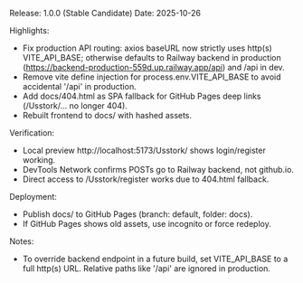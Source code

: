 Release: 1.0.0 (Stable Candidate)
Date: 2025-10-26

Highlights:
- Fix production API routing: axios baseURL now strictly uses http(s) VITE_API_BASE; otherwise defaults to Railway backend in production (https://backend-production-559d.up.railway.app/api) and /api in dev.
- Remove vite define injection for process.env.VITE_API_BASE to avoid accidental '/api' in production.
- Add docs/404.html as SPA fallback for GitHub Pages deep links (/Usstork/... no longer 404).
- Rebuilt frontend to docs/ with hashed assets.

Verification:
- Local preview http://localhost:5173/Usstork/ shows login/register working.
- DevTools Network confirms POSTs go to Railway backend, not github.io.
- Direct access to /Usstork/register works due to 404.html fallback.

Deployment:
- Publish docs/ to GitHub Pages (branch: default, folder: docs).
- If GitHub Pages shows old assets, use incognito or force redeploy.

Notes:
- To override backend endpoint in a future build, set VITE_API_BASE to a full http(s) URL. Relative paths like '/api' are ignored in production.
